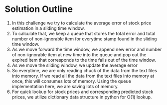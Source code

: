 # Solution Outline
1. In this challenge we try to calculate the average error of stock price estimation in a sliding time window.
2. To calculate that, we keep a queue that stores the total error and total number of non-ignorable item for everytime
stamp found in the sliding time window.
3. As we move forward the time window, we append new error and number of non-ignorable item at new time into the queue
and pop out the expired item that corresponds to the time falls out of the time window.
4. As we move the sliding window, we update the average error
5. So everytime, we are only reading chuck of the data from the text files into memory. If we read all the data from the
text files into memory at once, this will consumes lots of memory. Using the queue implementation here, we are saving lots
of memory.
6. For quick lookup for stock prices and corresponding predicted stock prices, we utilize dictionary data structure in
python for O(1) lookup.
